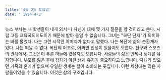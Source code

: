 ```yaml
---
title: '4월 2일 토요일'
date: ' 1994-4-2'
---
```

뉴스 부서는 내 학생들이 내게 와서 나 자신에 대해 몇 가지 질문을 할 것이라고 쓴다. 시립 고등 교육국의지도이기 때문에 받아 들일 수 없습니다. 그녀는 "복단 단지"가 의미하는 바를 물었다. 나는 그런 시적인 이미지가 없다고 말했다. 나는 복단에 삶의 순환계가있다. 나는 떠날 수 없다. 복단의 어조로, 어쩌면 인생이 있을지도 모른다. 친구와 스포츠의 관계에서, 그것은이 푸른 하늘에 있을지도 모릅니다. 사람들의 삶은 언제나 생계를 유지합니다. 부모를 잃은 후에 갑자기 이런 생계 유지가 중요하다고 느낍니다. 자녀가 없으면 가족의 온기가 없으며 유일한 생계는 삶이 소비되는 곳입니다. 이런 세상에는 많은 사람들이있을 수 있습니다. 이것은 삶의 구조입니다.

